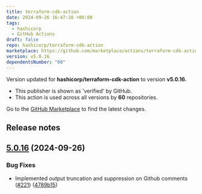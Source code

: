 ```yaml
---
title: terraform-cdk-action
date: 2024-09-26 16:47:10 +00:00
tags:
  - hashicorp
  - GitHub Actions
draft: false
repo: hashicorp/terraform-cdk-action
marketplace: https://github.com/marketplace/actions/terraform-cdk-action
version: v5.0.16
dependentsNumber: "60"
---
```



Version updated for **hashicorp/terraform-cdk-action** to version **v5.0.16**.
- This publisher is shown as 'verified' by GitHub.
- This action is used across all versions by **60** repositories.

Go to the [GitHub Marketplace](https://github.com/marketplace/actions/terraform-cdk-action) to find the latest changes.

## Release notes

## [5.0.16](https://github.com/hashicorp/terraform-cdk-action/compare/v5.0.15...v5.0.16) (2024-09-26)


### Bug Fixes

* Implemented output truncation and suppression on Github comments ([#221](https://github.com/hashicorp/terraform-cdk-action/issues/221)) ([4789b15](https://github.com/hashicorp/terraform-cdk-action/commit/4789b15bc819ee3f83904d507964cb5e356a1bef))

